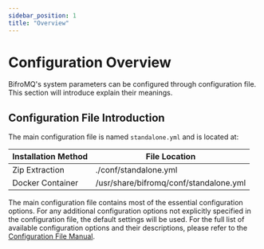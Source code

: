 ```yaml
---
sidebar_position: 1
title: "Overview"
---
```



# Configuration Overview

BifroMQ's system parameters can be configured through configuration file. This section will introduce explain their meanings.

## Configuration File Introduction

The main configuration file is named `standalone.yml` and is located at:

| Installation Method | File Location                          |
| :------------------ | -------------------------------------- |
| Zip Extraction      | ./conf/standalone.yml                  |
| Docker Container    | /usr/share/bifromq/conf/standalone.yml |

The main configuration file contains most of the essential configuration options. For any additional configuration options not explicitly specified in the configuration file, the default settings will be used. For the full list of available configuration options and their descriptions, please refer to the [Configuration File Manual](2_file_configs_manual.md).
